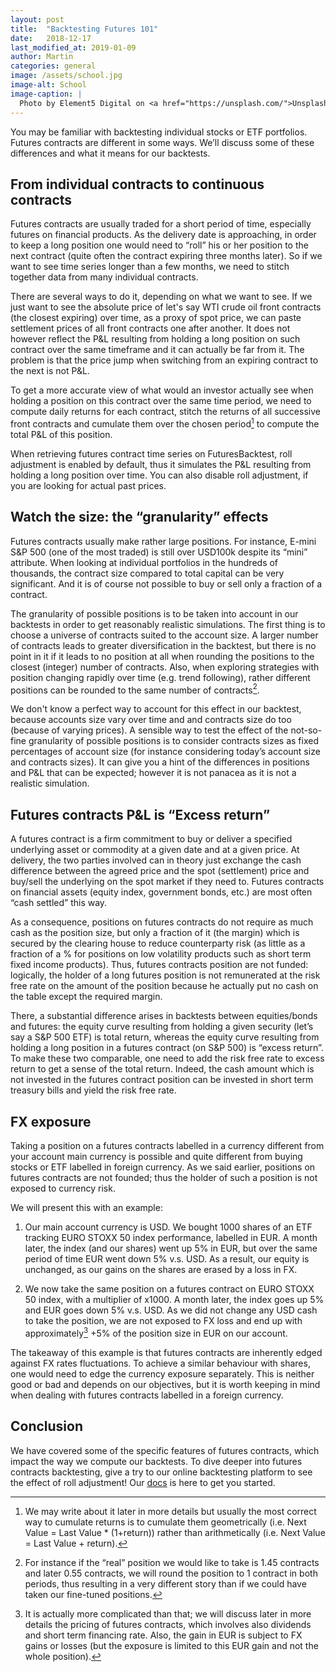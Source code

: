 ```yaml
---
layout: post
title:  "Backtesting Futures 101"
date:   2018-12-17
last_modified_at: 2019-01-09
author: Martin
categories: general
image: /assets/school.jpg
image-alt: School 
image-caption: |
  Photo by Element5 Digital on <a href="https://unsplash.com/">Unsplash.com</a>
---
```


You may be familiar with backtesting individual stocks or ETF portfolios. Futures contracts are different in some ways. We’ll discuss some of these differences and what it means for our backtests.

## From individual contracts to continuous contracts

Futures contracts are usually traded for a short period of time, especially futures on financial products. As the delivery date is approaching, in order to keep a long position one would need to “roll” his or her position to the next contract (quite often the contract expiring three months later). So if we want to see time series longer than a few months, we need to stitch together data from many individual contracts.

There are several ways to do it, depending on what we want to see. If we just want to see the absolute price of let's say WTI crude oil front contracts (the closest expiring) over time, as a proxy of spot price, we can paste settlement prices of all front contracts one after another. It does not however reflect the P&L resulting from holding a long position on such contract over the same timeframe and it can actually be far from it. The problem is that the price jump when switching from an expiring contract to the next is not P&L.

To get a more accurate view of what would an investor actually see when holding a position on this contract over the same time period, we need to compute daily returns for each contract, stitch the returns of all successive front contracts and cumulate them over the chosen period[^1] to compute the total P&L of this position.

When retrieving futures contract time series on FuturesBacktest, roll adjustment is enabled by default, thus it simulates the P&L resulting from holding a long position over time. You can also disable roll adjustment, if you are looking for actual past prices.  

[^1]: We may write about it later in more details but usually the most correct way to cumulate returns is to cumulate them geometrically (i.e. Next Value = Last Value * (1+return)) rather than arithmetically (i.e. Next Value = Last Value + return).

## Watch the size: the “granularity” effects

Futures contracts usually make rather large positions. For instance, E-mini S&P 500 (one of the most traded) is still over USD100k despite its “mini” attribute. When looking at individual portfolios in the hundreds of thousands, the contract size compared to total capital can be very significant. And it is of course not possible to buy or sell only a fraction of a contract.

The granularity of possible positions is to be taken into account in our backtests in order to get reasonably realistic simulations. The first thing is to choose a universe of contracts suited to the account size. A larger number of contracts leads to greater diversification in the backtest, but there is no point in it if it leads to no position at all when rounding the positions to the closest (integer) number of contracts. Also, when exploring strategies with position changing rapidly over time (e.g. trend following), rather different positions can be rounded to the same number of contracts[^2].

[^2]: For instance if the “real” position we would like to take is 1.45 contracts and later 0.55 contracts, we will round the position to 1 contract in both periods, thus resulting in a very different story than if we could have taken our fine-tuned positions.

We don't know a perfect way to account for this effect in our backtest, because accounts size vary over time and and contracts size do too (because of varying prices). A sensible way to test the effect of the not-so-fine granularity of possible positions is to consider contracts sizes as fixed percentages of account size (for instance considering today’s account size and contracts sizes). It can give you a hint of the differences in positions and P&L that can be expected; however it is not panacea as it is not a realistic simulation.

## Futures contracts P&L is “Excess return”

A futures contract is a firm commitment to buy or deliver a specified underlying asset or commodity at a given date and at a given price. At delivery, the two parties involved can in theory just exchange the cash difference between the agreed price and the spot (settlement) price and buy/sell the underlying on the spot market if they need to. Futures contracts on financial assets (equity index, government bonds, etc.) are most often “cash settled” this way.

As a consequence, positions on futures contracts do not require as much cash as the position size, but only a fraction of it (the margin) which is secured by the clearing house to reduce counterparty risk (as little as a fraction of a % for positions on low volatility products such as short term fixed income products). Thus, futures contracts position are not funded: logically, the holder of a long futures position is not remunerated at the risk free rate on the amount of the position because he actually put no cash on the table except the required margin.

There, a substantial difference arises in backtests between equities/bonds and futures: the equity curve resulting from holding a given security (let’s say a S&P 500 ETF) is total return, whereas the equity curve resulting from holding a long position in a futures contract (on S&P 500) is “excess return”. To make these two comparable, one need to add the risk free rate to excess return to get a sense of the total return. Indeed, the cash amount which is not invested in the futures contract position can be invested in short term treasury bills and yield the risk free rate.

## FX exposure

Taking a position on a futures contracts labelled in a currency different from your account main currency is possible and quite different from buying stocks or ETF labelled in foreign currency. As we said earlier, positions on futures contracts are not founded; thus the holder of such a position is not exposed to currency risk.

We will present this with an example:

1. Our main account currency is USD. We bought 1000 shares of an ETF tracking EURO STOXX 50 index performance, labelled in EUR. A month later, the index (and our shares) went up 5% in EUR, but over the same period of time EUR went down 5% v.s. USD. As a result, our equity is unchanged, as our gains on the shares are erased by a loss in FX.

2. We now take the same position on a futures contract on EURO STOXX 50 index, with a multiplier of x1000. A month later, the index goes up 5% and EUR goes down 5% v.s. USD. As we did not change any USD cash to take the position, we are not exposed to FX loss and end up with approximately[^3] +5% of the position size in EUR on our account.

[^3]: It is actually more complicated than that; we will discuss later in more details the pricing of futures contracts, which involves also dividends and short term financing rate. Also, the gain in EUR is subject to FX gains or losses (but the exposure is limited to this EUR gain and not the whole position).

The takeaway of this example is that futures contracts are inherently edged against FX rates fluctuations. To achieve a similar behaviour with shares, one would need to edge the currency exposure separately. This is neither good or bad and depends on our objectives, but it is worth keeping in mind when dealing with futures contracts labelled in a foreign currency.

## Conclusion

We have covered some of the specific features of futures contracts, which impact the way we compute our backtests. To dive deeper into futures contracts backtesting, give a try to our online backtesting platform to see the effect of roll adjustment! Our [docs](/docs/) is here to get you started.

